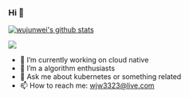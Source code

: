 ### Hi 👋

[![wujunwei's github stats](https://github-readme-stats.vercel.app/api?username=wujunwei)](https://github.com/anuraghazra/github-readme-stats)


![](https://fc.dianhsu.top/lc?user=while-true-coding&loc=cn&req=rating)

- 🔭 I’m currently working on cloud native
- 🌱 I’m a algorithm enthusiasts
- 💬 Ask me about kubernetes or something related
- 📫 How to reach me: wjw3323@live.com

